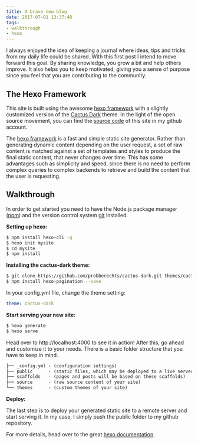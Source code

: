 ```yaml
---
title: A brave new blog
date: 2017-07-01 13:37:48
tags:
- walkthrough
- hexo
---
```

I always enjoyed the idea of keeping a journal where ideas, tips and tricks from my daily life could be shared. With this first post I intend to move forward this goal. By sharing knowledge, you grow a bit and help others improve. It also helps you to keep motivated, giving you a sense of purpose since you feel that you are contributing to the community.

## The Hexo Framework


This site is built using the awesome [hexo framework](https://hexo.io/) with a slightly customized version of the [Cactus Dark](https://github.com/probberechts/cactus-dark)  theme. In the light of the open source  movement, you can find the [source code](https://github.com/AlexPnt/hexo-site) of this site in my github account.

The [hexo framework](https://hexo.io) is a fast and simple static site generator. Rather than generating dynamic content depending on the user request, a set of raw content is matched against a set of templates and styles to produce the final static content, that never changes over time. This has some advantages such as simplicity and speed, since there is no need to perform complex queries to complex backends to retrieve and build the content that the user is requesting. 



## Walkthrough

In order to get started you need to have the Node.js package manager ([npm](https://www.npmjs.com/)) and the version control system [git](https://git-scm.com/) installed.

__Setting up hexo:__


```bash
$ npm install hexo-cli -g
$ hexo init mysite
$ cd mysite
$ npm install
```

__Installing the cactus-dark theme:__
```bash
$ git clone https://github.com/probberechts/cactus-dark.git themes/cactus-dark
$ npm install hexo-pagination --save
```

In your config.yml file, change the theme setting:
```yaml
theme: cactus-dark
```

__Start serving your new site:__
```bash
$ hexo generate
$ hexo serve
```

Head over to http://localhost:4000 to see it in action! 
After this, go ahead and customize it to your needs. There is a basic folder structure that you have to keep in mind.  

```txt
├── _config.yml - (configuration settings) 
├── public      - (static files, which may be deployed to a live server)
├── scaffolds   - (pages and posts will be based on these scaffolds)
├── source      - (raw source content of your site)
└── themes      - (custom themes of your site)
```

__Deploy:__

The last step is to deploy your generated static site to a remote server and start serving it. In my case, I simply push the public folder to my github repository.

For more details, head over to the great [hexo documentation](https://hexo.io/docs/).






